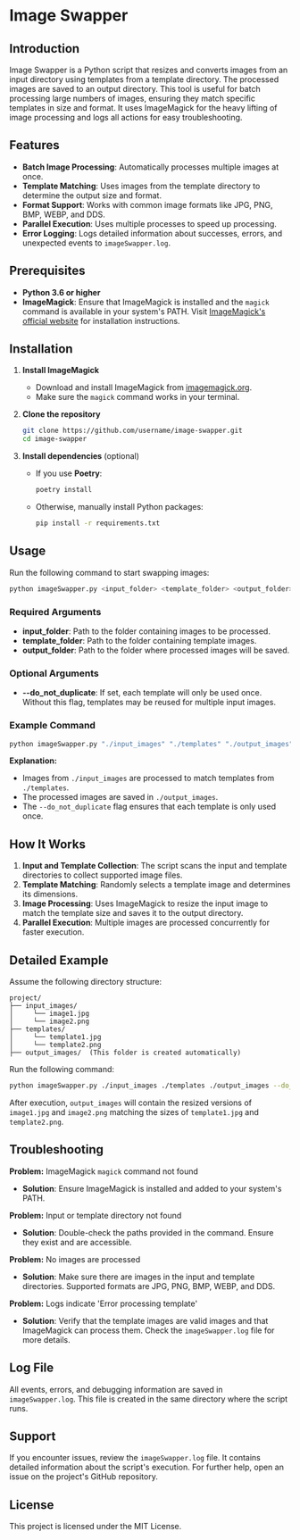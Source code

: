 
# Image Swapper

## Introduction
Image Swapper is a Python script that resizes and converts images from an input directory using templates from a template directory. The processed images are saved to an output directory. This tool is useful for batch processing large numbers of images, ensuring they match specific templates in size and format. It uses ImageMagick for the heavy lifting of image processing and logs all actions for easy troubleshooting.

## Features
- **Batch Image Processing**: Automatically processes multiple images at once.
- **Template Matching**: Uses images from the template directory to determine the output size and format.
- **Format Support**: Works with common image formats like JPG, PNG, BMP, WEBP, and DDS.
- **Parallel Execution**: Uses multiple processes to speed up processing.
- **Error Logging**: Logs detailed information about successes, errors, and unexpected events to `imageSwapper.log`.

## Prerequisites
- **Python 3.6 or higher**
- **ImageMagick**: Ensure that ImageMagick is installed and the `magick` command is available in your system's PATH. Visit [ImageMagick's official website](https://imagemagick.org) for installation instructions.

## Installation

1. **Install ImageMagick**
   - Download and install ImageMagick from [imagemagick.org](https://imagemagick.org/).
   - Make sure the `magick` command works in your terminal.

2. **Clone the repository**
   ```bash
   git clone https://github.com/username/image-swapper.git
   cd image-swapper
   ```

3. **Install dependencies** (optional)
   - If you use **Poetry**:
     ```bash
     poetry install
     ```
   - Otherwise, manually install Python packages:
     ```bash
     pip install -r requirements.txt
     ```

## Usage

Run the following command to start swapping images:
```bash
python imageSwapper.py <input_folder> <template_folder> <output_folder> [--do_not_duplicate]
```

### Required Arguments
- **input_folder**: Path to the folder containing images to be processed.
- **template_folder**: Path to the folder containing template images.
- **output_folder**: Path to the folder where processed images will be saved.

### Optional Arguments
- **--do_not_duplicate**: If set, each template will only be used once. Without this flag, templates may be reused for multiple input images.

### Example Command
```bash
python imageSwapper.py "./input_images" "./templates" "./output_images" --do_not_duplicate
```
**Explanation:**
- Images from `./input_images` are processed to match templates from `./templates`.
- The processed images are saved in `./output_images`.
- The `--do_not_duplicate` flag ensures that each template is only used once.

## How It Works
1. **Input and Template Collection**: The script scans the input and template directories to collect supported image files.
2. **Template Matching**: Randomly selects a template image and determines its dimensions.
3. **Image Processing**: Uses ImageMagick to resize the input image to match the template size and saves it to the output directory.
4. **Parallel Execution**: Multiple images are processed concurrently for faster execution.

## Detailed Example
Assume the following directory structure:
```
project/
├── input_images/
│     └── image1.jpg
│     └── image2.png
├── templates/
│     └── template1.jpg
│     └── template2.png
├── output_images/  (This folder is created automatically)
```
Run the following command:
```bash
python imageSwapper.py ./input_images ./templates ./output_images --do_not_duplicate
```
After execution, `output_images` will contain the resized versions of `image1.jpg` and `image2.png` matching the sizes of `template1.jpg` and `template2.png`.

## Troubleshooting

**Problem:** ImageMagick `magick` command not found
- **Solution**: Ensure ImageMagick is installed and added to your system's PATH.

**Problem:** Input or template directory not found
- **Solution**: Double-check the paths provided in the command. Ensure they exist and are accessible.

**Problem:** No images are processed
- **Solution**: Make sure there are images in the input and template directories. Supported formats are JPG, PNG, BMP, WEBP, and DDS.

**Problem:** Logs indicate 'Error processing template'
- **Solution**: Verify that the template images are valid images and that ImageMagick can process them. Check the `imageSwapper.log` file for more details.

## Log File
All events, errors, and debugging information are saved in `imageSwapper.log`. This file is created in the same directory where the script runs.

## Support
If you encounter issues, review the `imageSwapper.log` file. It contains detailed information about the script's execution. For further help, open an issue on the project's GitHub repository.

## License
This project is licensed under the MIT License.
